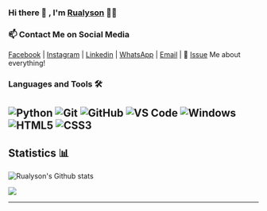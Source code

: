 ### Hi there 👋 , I'm [Rualyson](https://github.com/rualyson) 👨‍💻

### 📫 Contact Me on Social Media

[Facebook][-1] | [Instagram][0] | [Linkedin][1] | [WhatsApp][2] | [Email](mailto:rualyson@gmail.com) | 💬 [Issue](https://github.com/rualyson/rualyson/issues/me) Me about everything!

### Languages and Tools 🛠
![Python](http://img.shields.io/badge/-Python-3776AB?style=flat-square&logo=python&logoColor=ffffff)
![Git](https://img.shields.io/badge/-Git-%23F05032?style=flat-square&logo=git&logoColor=%23ffffff)
![GitHub](https://img.shields.io/badge/-GitHub-181717?style=flat-square&logo=github)
![VS Code](http://img.shields.io/badge/-VS%20Code-007ACC?style=flat-square&logo=visual-studio-code&logoColor=ffffff)
![Windows](http://img.shields.io/badge/-Windows-0078D6?style=flat-square&logo=windows&logoColor=ffffff)
![HTML5](https://img.shields.io/badge/-HTML5-000000?style=flat&logo=html5)
![CSS3](https://img.shields.io/badge/-CSS-000000?style=flat&logo=css3)
<br />
---
## Statistics 📊

![Rualyson's Github stats](https://github-readme-stats.vercel.app/api?username=rualyson&show_icons=true)

  <img src="https://github-readme-stats.vercel.app/api/top-langs/?username=rualyson" />
</a>

[-1]: https://www.facebook.com/Rualyson/
[0]: https://www.instagram.com/rualysonc/
[1]: https://www.linkedin.com/in/rualyson/
[2]: https://api.whatsapp.com/send?phone=558398020835
[3]: https://www.v2ex.com/member/lizheming


---

